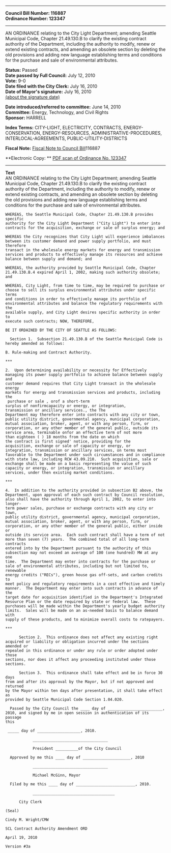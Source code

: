 * * * * *  
  
**Council Bill Number: [](#h0)[](#h2)116887**   
**Ordinance Number: 123347**  
  
* * * * *  
  
AN ORDINANCE relating to the City Light Department; amending Seattle Municipal Code, Chapter 21.49.130.B to clarify the existing contract authority of the Department, including the authority to modify, renew or extend existing contracts, and amending an obsolete section by deleting the old provisions and adding new language establishing terms and conditions for the purchase and sale of environmental attributes.  
  
**Status:** Passed   
**Date passed by Full Council:** July 12, 2010   
**Vote:** 9-0   
**Date filed with the City Clerk:** July 16, 2010   
**Date of Mayor's signature:** July 16, 2010   
[(about the signature date)](/~public/approvaldate.htm)   
  
  
**Date introduced/referred to committee:** June 14, 2010   
**Committee:** Energy, Technology, and Civil Rights   
**Sponsor:** HARRELL   
  
**Index Terms:** CITY-LIGHT, ELECTRICITY, CONTRACTS, ENERGY-CONSERVATION, ENERGY-RESOURCES, ADMINISTRATIVE-PROCEDURES, INTERLOCAL-AGREEMENTS, PUBLIC-UTILITY-DISTRICTS  
  
**Fiscal Note:** [Fiscal Note to Council Bill](http://clerk.seattle.gov/~public/fnote/116887.htm)[](#h1)[](#h3)116887  
  
**Electronic Copy: ** [PDF scan of Ordinance No. 123347](/~archives/Ordinances/Ord_123347.pdf)  
  
* * * * *  
  
**Text**  
    AN ORDINANCE relating to the City Light Department; amending Seattle  
    Municipal Code, Chapter 21.49.130.B to clarify the existing contract  
    authority of the Department, including the authority to modify, renew or  
    extend existing contracts, and amending an obsolete section by deleting  
    the old provisions and adding new language establishing terms and  
    conditions for the purchase and sale of environmental attributes.  
  
    WHEREAS, the Seattle Municipal Code, Chapter 21.49.130.B provides specific  
    authority for the City Light Department ("City Light") to enter into  
    contracts for the acquisition, exchange or sale of surplus energy; and  
  
    WHEREAS the City recognizes that City Light will experience imbalances  
    between its customer demand and power supply portfolio, and must therefore  
    transact in the wholesale energy markets for energy and transmission  
    services and products to effectively manage its resources and achieve  
    balance between supply and demand; and  
  
    WHEREAS, the authority provided by Seattle Municipal Code, Chapter  
    21.49.130.B.4 expired April 1, 2002, making such authority obsolete; and  
  
    WHEREAS, City Light, from time to time, may be required to purchase or  
    choose to sell its surplus environmental attributes under specific terms  
    and conditions in order to effectively manage its portfolio of  
    environmental attributes and balance the regulatory requirements with the  
    available supply, and City Light desires specific authority in order to  
    execute such contracts; NOW, THEREFORE,  
  
    BE IT ORDAINED BY THE CITY OF SEATTLE AS FOLLOWS:  
  
      Section 1.  Subsection 21.49.130.B of the Seattle Municipal Code is  
    hereby amended as follows:  
  
    B. Rule-making and Contract Authority.  
  
    ***  
  
    2.  Upon determining availability or necessity for Effectively  
    managing its power supply portfolio to achieve balance between supply and  
    customer demand requires that City Light transact in the wholesale energy  
    markets for energy and transmission services and products, including the  
     purchase or sale , orof a short-term   
    surplus of nonfirmcapacity or energy, or integration,  
    transmission or ancillary services., the The  
    Department may therefore enter into contracts with any city or town,  
    public utility district, governmental agency, municipal corporation,  
    mutual association, broker, agent, or with any person, firm, or  
    corporation, or any other member of the general public, outside its  
    service area, terminable onfor an effective term of not more  
    than eighteen ( ) 18 months from the date on which  
    the contract is first signed' notice, providing for the  
    acquisition, exchange or sale of capacity or energy, or  
    integration, transmission or ancillary services, on terms most  
    favorable to the Department under such circumstances and in compliance  
    with state law, including RCW 43.09.210.  Such acquisition, sale or  
    exchange shall be made on a basis representing the value of such   
    capacity or energy, or integration, transmission or ancillary  
    services, under then existing market conditions.    
  
    ***  
  
    4.  In addition to the authority provided in subsection B2 above, the  
    Department, upon approval of each such contract by Council resolution,  
    also shall have the authority through April 1, 2002, to enter into longer-  
    term power sales, purchase or exchange contracts with any city or town,  
    public utility district, governmental agency, municipal corporation,  
    mutual association, broker, agent, or with any person, firm, or  
    corporation, or any other member of the general public, either inside or  
    outside its service area.  Each such contract shall have a term of not  
    more than seven (7) years.  The combined total of all long-term contracts  
    entered into by the Department pursuant to the authority of this  
    subsection may not exceed an average of 100 (one hundred) MW at any one  
    time.  The Department may enter into contracts for the purchase or  
    sale of environmental attributes, including but not limited to, renewable  
    energy credits ("RECs"), green house gas off-sets, and carbon credits to  
    meet policy and regulatory requirements in a cost effective and timely  
    manner.  The Department may enter into such contracts in advance of the  
    target date for acquisition identified in the Department's Integrated  
    Resource Plan or the date required by state or federal law.  These  
    purchases will be made within the Department's yearly budget authority  
    limits.  Sales will be made on an as-needed basis to balance demand with  
    supply of these products, and to minimize overall costs to ratepayers.  
  
    ***  
  
          Section 2.  This ordinance does not affect any existing right  
    acquired or liability or obligation incurred under the sections amended or  
    repealed in this ordinance or under any rule or order adopted under those  
    sections, nor does it affect any proceeding instituted under those  
    sections.  
  
          Section 3.  This ordinance shall take effect and be in force 30 days  
    from and after its approval by the Mayor, but if not approved and returned  
    by the Mayor within ten days after presentation, it shall take effect as  
    provided by Seattle Municipal Code Section 1.04.020.  
  
      Passed by the City Council the ____ day of ________________________,  
    2010, and signed by me in open session in authentication of its passage  
    this  
  
     _____ day of ___________________, 2010.  
  
                _________________________________  
  
                President __________of the City Council  
  
      Approved by me this ____ day of _____________________, 2010  
  
                _________________________________  
  
                Michael McGinn, Mayor  
  
      Filed by me this ____ day of __________________________, 2010.  
  
                ____________________________________  
  
          City Clerk  
  
    (Seal)  
  
    Cindy M. Wright/CMW  
  
    SCL Contract Authority Amendment ORD  
  
    April 19, 2010  
  
    Version #3a  
